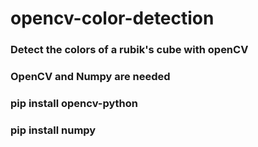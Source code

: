 # opencv-color-detection
### Detect the colors of a rubik's cube with openCV
### OpenCV and Numpy are needed
### pip install opencv-python
### pip install numpy
